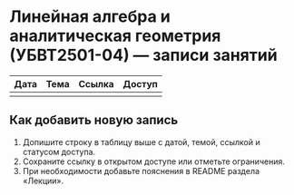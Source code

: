 # Линейная алгебра и аналитическая геометрия (УБВТ2501-04) — записи занятий

| Дата | Тема | Ссылка | Доступ |
|------|------|--------|--------|
|      |      |        |        |

## Как добавить новую запись

1. Допишите строку в таблицу выше с датой, темой, ссылкой и статусом доступа.
2. Сохраните ссылку в открытом доступе или отметьте ограничения.
3. При необходимости добавьте пояснения в README раздела «Лекции».
